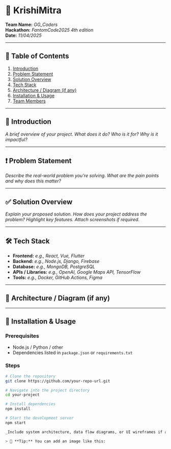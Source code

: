 # 🚀 KrishiMitra

**Team Name:** _GG_Coders_  
**Hackathon:** _FantomCode2025 4th edition_  
**Date:** _11/04/2025_

---

## 📖 Table of Contents

1. [Introduction](#-introduction)
2. [Problem Statement](#-problem-statement)
3. [Solution Overview](#-solution-overview)
4. [Tech Stack](#-tech-stack)
5. [Architecture / Diagram (if any)](#-architecture--diagram-if-any)
6. [Installation & Usage](#-installation--usage)
7. [Team Members](#-team-members)

---

## 🧠 Introduction

_A brief overview of your project. What does it do? Who is it for? Why is it impactful?_

---

## ❗ Problem Statement

_Describe the real-world problem you're solving. What are the pain points and why does this matter?_

---

## ✅ Solution Overview

_Explain your proposed solution. How does your project address the problem? Highlight key features. Attach screenshots if required._

---

## 🛠️ Tech Stack

- **Frontend:** _e.g., React, Vue, Flutter_  
- **Backend:** _e.g., Node.js, Django, Firebase_  
- **Database:** _e.g., MongoDB, PostgreSQL_  
- **APIs / Libraries:** _e.g., OpenAI, Google Maps API, TensorFlow_  
- **Tools:** _e.g., Docker, GitHub Actions, Figma_

---

## 🧩 Architecture / Diagram (if any)



---

## 🧪 Installation & Usage

### Prerequisites

- Node.js / Python / other
- Dependencies listed in `package.json` or `requirements.txt`

### Steps

```bash
# Clone the repository
git clone https://github.com/your-repo-url.git

# Navigate into the project directory
cd your-project

# Install dependencies
npm install

# Start the development server
npm start

_Include system architecture, data flow diagrams, or UI wireframes if available._

> 📌 **Tip:** You can add an image like this: